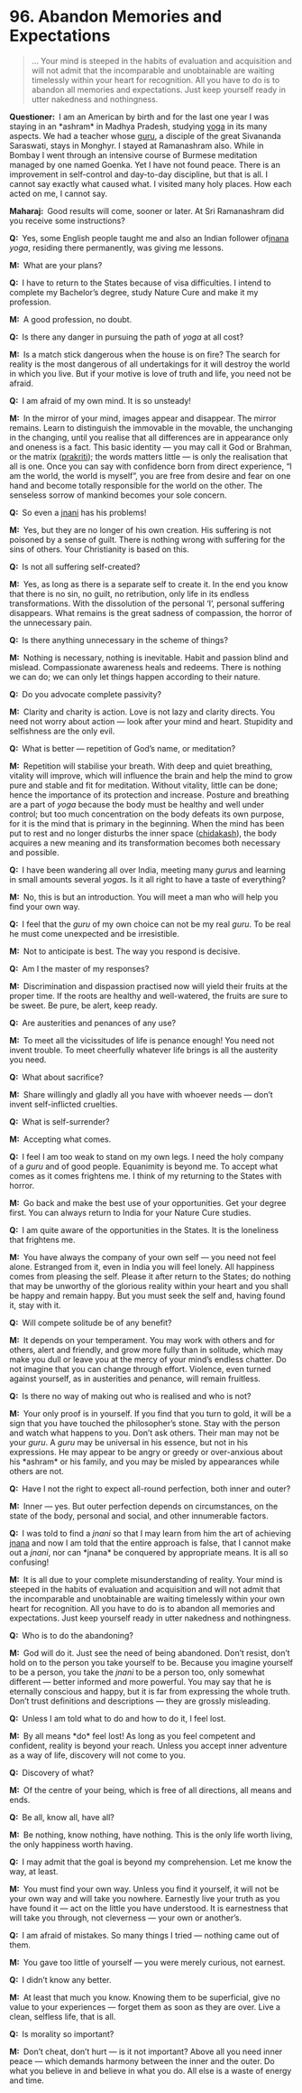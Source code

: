 # 96. Abandon Memories and Expectations

>… Your mind is steeped in the habits of evaluation and acquisition and will not admit that the incomparable and unobtainable are waiting 
timelessly within your heart for recognition. All you have to do is to abandon all memories and 
expectations. Just keep yourself ready in utter nakedness and nothingness.</p>

<p><b>Questioner:</b> I am an American by birth and for the last one year I was staying in an *ashram* in 
Madhya Pradesh, studying <a href="One of the six systems of the Hindu philosophy (from <em>yoj</em>, to yoke or join). <em>Yoga</em> teaches the means by which the individual spirit (<em>jivatma</em>) can be joined or united with the universal spirit (<em>Paramatma</em>).">yoga</a> in its many aspects. We had a teacher whose <a href="Spiritual teacher, preceptor.">guru</a>, a disciple of 
the great Sivananda Saraswati, stays in Monghyr. I stayed at Ramanashram also. While in Bombay 
I went through an intensive course of Burmese meditation managed by one named Goenka. Yet I have not 
found peace. There is an improvement in self-control and day-to-day discipline, but that is all. I 
cannot say exactly what caused what. I visited many holy places. How each acted on me, I cannot 
say.</p>

<p><b>Maharaj:</b> Good results will come, sooner or later. At Sri Ramanashram did you receive some 
instructions?</p>

<p><b>Q:</b> Yes, some English people taught me and also an Indian follower of<a href="Knowledge, especially the higher knowledge derived from meditation; “closely related to the knowledge of Brahman”. (<em>jna</em>, to know; <em>jnani</em>, the knower).">jnana</a> <i>yoga</i>, residing there permanently, was giving me lessons.</p>

<p><b>M:</b> What are your plans?</p>

<p><b>Q:</b> I have to return to the States because of visa difficulties. I intend to complete my Bachelor’s degree, study
Nature Cure and make it my profession.</p>

<p><b>M:</b> A good profession, no doubt.</p>

<p><b>Q:</b> Is there any danger in pursuing the path of <i>yoga</i> at all cost?</p>

<p><b>M:</b> Is a match stick dangerous when the house is on fire? The search for reality is the most 
dangerous of all undertakings for it will destroy the world in which you live. But if your motive is love 
of truth and life, you need not be afraid.</p>

<p><b>Q:</b> I am afraid of my own mind. It is so unsteady!</p>

<p><b>M:</b> In the mirror of your mind, images appear and disappear. The mirror remains. Learn to 
distinguish the immovable in the movable, the unchanging in the changing, until you realise that all 
differences are in appearance only and oneness is a fact. This basic identity — you may call it God or 
Brahman, or the matrix (<a href="The cosmic substance, the original uncaused cause of phenomenal existence, which is formless, limitless, immobile, eternal and all-pervasive, also called <em>avyakta</em>.">prakriti</a>); the words matters little — is only the realisation that all is one. 
Once you can say with confidence born from direct experience, “I am the world, the world is myself”, 
you are free from desire and fear on one hand and become totally responsible for the world on the 
other. The senseless sorrow of mankind becomes your sole concern.</p>

<p><b>Q:</b> So even a <a href="The knower, especially of the higher knowledge derived from meditation; “closely related to the knowledge of Brahman”.">jnani</a> has his problems!</p>

<p><b>M:</b> Yes, but they are no longer of his own creation. His suffering is not poisoned by a sense of guilt. 
There is nothing wrong with suffering for the sins of others. Your Christianity is based on this.</p>

<p><b>Q:</b> Is not all suffering self-created?</p>

<p><b>M:</b> Yes, as long as there is a separate self to create it. In the end you know that there is no sin, no 
guilt, no retribution, only life in its endless transformations. With the dissolution of the personal ‘I’, 
personal suffering disappears. What remains is the great sadness of compassion, the horror of the 
unnecessary pain.</p>

<p><b>Q:</b> Is there anything unnecessary in the scheme of things?</p>

<p><b>M:</b> Nothing is necessary, nothing is inevitable. Habit and passion blind and mislead. 
Compassionate awareness heals and redeems. There is nothing we can do; we can only let things 
happen according to their nature.</p>

<p><b>Q:</b> Do you advocate complete passivity?</p>

<p><b>M:</b> Clarity and charity is action. Love is not lazy and clarity directs. You need not worry about 
action — look after your mind and heart. Stupidity and selfishness are the only evil.</p>

<p><b>Q:</b> What is better — repetition of God’s name, or meditation?</p>

<p><b>M:</b> Repetition will stabilise your breath. With deep and quiet breathing, vitality will improve, which
will influence the brain and help the mind to grow pure and stable and fit for meditation. Without 
vitality, little can be done; hence the importance of its protection and increase. Posture and 
breathing are a part of <i>yoga</i> because the body must be healthy and well under control; but too much 
concentration on the body defeats its own purpose, for it is the mind that is primary in the beginning. 
When the mind has been put to rest and no longer disturbs the inner space (<a href="[<em>chit</em>, to perceive + <em>akash</em>, expanse, sky] <em>Brahman</em> in its aspect of limitless knowledge, the expanse of awareness. Variously used for consciousness, individual as well as universal.">chidakash</a>), the body 
acquires a new meaning and its transformation becomes both necessary and possible.</p>

<p><b>Q:</b> I have been wandering all over India, meeting many <i>guru</i>s and learning in small amounts several 
<i>yoga</i>s. Is it all right to have a taste of everything?</p>

<p><b>M:</b> No, this is but an introduction. You will meet a man who will help you find your own way.</p>

<p><b>Q:</b> I feel that the <i>guru</i> of my own choice can not be my real <i>guru</i>. To be real he must come 
unexpected and be irresistible.</p>

<p><b>M:</b> Not to anticipate is best. The way you respond is decisive.</p>

<p><b>Q:</b> Am I the master of my responses?</p>

<p><b>M:</b> Discrimination and dispassion practised now will yield their fruits at the proper time. If the roots 
are healthy and well-watered, the fruits are sure to be sweet. Be pure, be alert, keep ready.</p>

<p><b>Q:</b> Are austerities and penances of any use?</p>

<p><b>M:</b> To meet all the vicissitudes of life is penance enough! You need not invent trouble. To meet 
cheerfully whatever life brings is all the austerity you need.</p>

<p><b>Q:</b> What about sacrifice?</p>

<p><b>M:</b> Share willingly and gladly all you have with whoever needs — don’t invent self-inflicted cruelties.</p>

<p><b>Q:</b> What is self-surrender?</p>

<p><b>M:</b> Accepting what comes.</p>

<p><b>Q:</b> I feel I am too weak to stand on my own legs. I need the holy company of a <i>guru</i> and of good 
people. Equanimity is beyond me. To accept what comes as it comes frightens me. I think of my 
returning to the States with horror.</p>

<p><b>M:</b> Go back and make the best use of your opportunities. Get your degree first. You can 
always return to India for your Nature Cure studies.</p>

<p><b>Q:</b> I am quite aware of the opportunities in the States. It is the loneliness that frightens me.</p>

<p><b>M:</b> You have always the company of your own self — you need not feel alone. Estranged from it, 
even in India you will feel lonely. All happiness comes from pleasing the self. Please it after return 
to the States; do nothing that may be unworthy of the glorious reality within your heart and you shall 
be happy and remain happy. But you must seek the self and, having found it, stay with it.</p>

<p><b>Q:</b> Will compete solitude be of any benefit?</p>

<p><b>M:</b> It depends on your temperament. You may work with others and for others, alert and friendly, 
and grow more fully than in solitude, which may make you dull or leave you at the mercy of your 
mind’s endless chatter. Do not imagine that you can change through effort. Violence, even turned 
against yourself, as in austerities and penance, will remain fruitless.</p>

<p><b>Q:</b> Is there no way of making out who is realised and who is not?</p>

<p><b>M:</b> Your only proof is in yourself. If you find that you turn to gold, it will be a sign that you have 
touched the philosopher’s stone. Stay with the person and watch what happens to you. Don’t ask 
others. Their man may not be your <i>guru</i>. A <i>guru</i> may be universal in his essence, but not in his 
expressions. He may appear to be angry or greedy or over-anxious about his *ashram* or his family, 
and you may be misled by appearances while others are not.</p>

<p><b>Q:</b> Have I not the right to expect all-round perfection, both inner and outer?</p>

<p><b>M:</b> Inner — yes. But outer perfection depends on circumstances, on the state of the body, personal 
and social, and other innumerable factors.</p>

<p><b>Q:</b> I was told to find a <i>jnani</i> so that I may learn from him the art of achieving <a href="Knowledge, especially the higher knowledge derived from meditation; “closely related to the knowledge of Brahman”. (<em>jna</em>, to know; <em>jnani</em>, the knower).">jnana</a> and now I am 
told that the entire approach is false, that I cannot make out a <i>jnani</i>, nor can *jnana* be conquered by 
appropriate means. It is all so confusing!</p>

<p><b>M:</b> It is all due to your complete misunderstanding of reality. Your mind is steeped in the habits of 
evaluation and acquisition and will not admit that the incomparable and unobtainable are waiting 
timelessly within your own heart for recognition. All you have to do is to abandon all memories and 
expectations. Just keep yourself ready in utter nakedness and nothingness.</p>

<p><b>Q:</b> Who is to do the abandoning?</p>

<p><b>M:</b> God will do it. Just see the need of being abandoned. Don’t resist, don’t hold on to the person 
you take yourself to be. Because you imagine yourself to be a person, you take the <i>jnani</i> to be a 
person too, only somewhat different — better informed and more powerful. You may say that he is 
eternally conscious and happy, but it is far from expressing the whole truth. Don’t trust definitions 
and descriptions — they are grossly misleading.</p>

<p><b>Q:</b> Unless I am told what to do and how to do it, I feel lost.</p>

<p><b>M:</b> By all means *do* feel lost! As long as you feel competent and confident, reality is beyond your 
reach. Unless you accept inner adventure as a way of life, discovery will not come to you.</p>

<p><b>Q:</b> Discovery of what?</p>

<p><b>M:</b> Of the centre of your being, which is free of all directions, all means and ends.</p>

<p><b>Q:</b> Be all, know all, have all?</p>

<p><b>M:</b> Be nothing, know nothing, have nothing. This is the only life worth living, the only happiness
worth having.</p>

<p><b>Q:</b> I may admit that the goal is beyond my comprehension. Let me know the way, at least.</p>

<p><b>M:</b> You must find your own way. Unless you find it yourself, it will not be your own way and will take 
you nowhere. Earnestly live your truth as you have found it — act on the little you have understood. 
It is earnestness that will take you through, not cleverness — your own or another’s.</p>

<p><b>Q:</b> I am afraid of mistakes. So many things I tried — nothing came out of them.</p>

<p><b>M:</b> You gave too little of yourself — you were merely curious, not earnest.</p>

<p><b>Q:</b> I didn’t know any better.</p>

<p><b>M:</b> At least that much you know. Knowing them to be superficial, give no value to your experiences — 
forget them as soon as they are over. Live a clean, selfless life, that is all.</p>

<p><b>Q:</b> Is morality so important?</p>

<p><b>M:</b> Don’t cheat, don’t hurt — is it not important? Above all you need inner peace — which demands 
harmony between the inner and the outer. Do what you believe in and believe in what you do. All 
else is a waste of energy and time.


<script>
export default {
  props: ["slot-key"],
  mounted () {
    tippy("[href]", {allowHTML: true});
  }
}
</script>